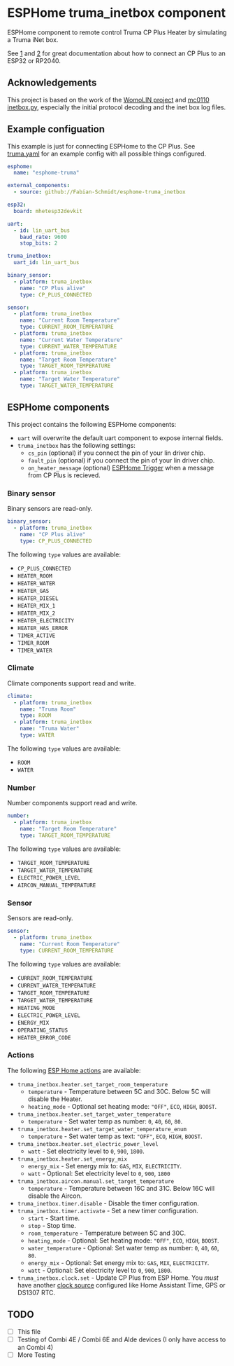 # ESPHome truma_inetbox component

ESPHome component to remote control Truma CP Plus Heater by simulating a Truma iNet box.

See [1](https://github.com/danielfett/inetbox.py) and [2](https://github.com/mc0110/inetbox2mqtt) for great documentation about how to connect an CP Plus to an ESP32 or RP2040.

## Acknowledgements

This project is based on the work of the [WomoLIN project](https://github.com/muccc/WomoLIN) and [mc0110 inetbox.py](https://github.com/danielfett/inetbox.py), especially the initial protocol decoding and the inet box log files.

## Example configuation

This example is just for connecting ESPHome to the CP Plus. See [truma.yaml](/truma.yaml) for an example config with all possible things configured.

```yaml
esphome:
  name: "esphome-truma"

external_components:
  - source: github://Fabian-Schmidt/esphome-truma_inetbox

esp32:
  board: mhetesp32devkit

uart:
  - id: lin_uart_bus
    baud_rate: 9600
    stop_bits: 2

truma_inetbox:
  uart_id: lin_uart_bus

binary_sensor:
  - platform: truma_inetbox
    name: "CP Plus alive"
    type: CP_PLUS_CONNECTED

sensor:
  - platform: truma_inetbox
    name: "Current Room Temperature"
    type: CURRENT_ROOM_TEMPERATURE
  - platform: truma_inetbox
    name: "Current Water Temperature"
    type: CURRENT_WATER_TEMPERATURE
  - platform: truma_inetbox
    name: "Target Room Temperature"
    type: TARGET_ROOM_TEMPERATURE
  - platform: truma_inetbox
    name: "Target Water Temperature"
    type: TARGET_WATER_TEMPERATURE
```

## ESPHome components

This project contains the following ESPHome components:

- `uart` will overwrite the default uart component to expose internal fields.
- `truma_inetbox` has the following settings:
  - `cs_pin` (optional) if you connect the pin of your lin driver chip.
  - `fault_pin` (optional) if you connect the pin of your lin driver chip.
  - `on_heater_message` (optional) [ESPHome Trigger](https://esphome.io/guides/automations.html) when a message from CP Plus is recieved.

### Binary sensor

Binary sensors are read-only.

```yaml
binary_sensor:
  - platform: truma_inetbox
    name: "CP Plus alive"
    type: CP_PLUS_CONNECTED
```

The following `type` values are available:

- `CP_PLUS_CONNECTED`
- `HEATER_ROOM`
- `HEATER_WATER`
- `HEATER_GAS`
- `HEATER_DIESEL`
- `HEATER_MIX_1`
- `HEATER_MIX_2`
- `HEATER_ELECTRICITY`
- `HEATER_HAS_ERROR`
- `TIMER_ACTIVE`
- `TIMER_ROOM`
- `TIMER_WATER`

### Climate

Climate components support read and write.

```yaml
climate:
  - platform: truma_inetbox
    name: "Truma Room"
    type: ROOM
  - platform: truma_inetbox
    name: "Truma Water"
    type: WATER
```

The following `type` values are available:

- `ROOM`
- `WATER`

### Number

Number components support read and write.

```yaml
number:
  - platform: truma_inetbox
    name: "Target Room Temperature"
    type: TARGET_ROOM_TEMPERATURE
```

The following `type` values are available:

- `TARGET_ROOM_TEMPERATURE`
- `TARGET_WATER_TEMPERATURE`
- `ELECTRIC_POWER_LEVEL`
- `AIRCON_MANUAL_TEMPERATURE`

### Sensor

Sensors are read-only.

```yaml
sensor:
  - platform: truma_inetbox
    name: "Current Room Temperature"
    type: CURRENT_ROOM_TEMPERATURE
```

The following `type` values are available:

- `CURRENT_ROOM_TEMPERATURE`
- `CURRENT_WATER_TEMPERATURE`
- `TARGET_ROOM_TEMPERATURE`
- `TARGET_WATER_TEMPERATURE`
- `HEATING_MODE`
- `ELECTRIC_POWER_LEVEL`
- `ENERGY_MIX`
- `OPERATING_STATUS`
- `HEATER_ERROR_CODE`

### Actions

The following [ESP Home actions](https://esphome.io/guides/automations.html#actions) are available:

- `truma_inetbox.heater.set_target_room_temperature`
  - `temperature` - Temperature between 5C and 30C. Below 5C will disable the Heater.
  - `heating_mode` - Optional set heating mode: `"OFF"`, `ECO`, `HIGH`, `BOOST`.
- `truma_inetbox.heater.set_target_water_temperature`
  - `temperature` - Set water temp as number: `0`, `40`, `60`, `80`.
- `truma_inetbox.heater.set_target_water_temperature_enum`
  - `temperature` - Set water temp as text: `"OFF"`, `ECO`, `HIGH`, `BOOST`.
- `truma_inetbox.heater.set_electric_power_level`
  - `watt` - Set electricity level to `0`, `900`, `1800`.
- `truma_inetbox.heater.set_energy_mix`
  - `energy_mix` - Set energy mix to: `GAS`, `MIX`, `ELECTRICITY`.
  - `watt` - Optional: Set electricity level to `0`, `900`, `1800`
- `truma_inetbox.aircon.manual.set_target_temperature`
  - `temperature` - Temperature between 16C and 31C. Below 16C will disable the Aircon.
- `truma_inetbox.timer.disable` - Disable the timer configuration.
- `truma_inetbox.timer.activate` - Set a new timer configuration.
  - `start` - Start time.
  - `stop` - Stop time.
  - `room_temperature` - Temperature between 5C and 30C.
  - `heating_mode` - Optional: Set heating mode: `"OFF"`, `ECO`, `HIGH`, `BOOST`.
  - `water_temperature` - Optional: Set water temp as number: `0`, `40`, `60`, `80`.
  - `energy_mix` - Optional: Set energy mix to: `GAS`, `MIX`, `ELECTRICITY`.
  - `watt` - Optional: Set electricity level to `0`, `900`, `1800`.
- `truma_inetbox.clock.set` - Update CP Plus from ESP Home. You *must* have another [clock source](https://esphome.io/#time-components) configured like Home Assistant Time, GPS or DS1307 RTC.

## TODO

- [ ] This file
- [ ] Testing of Combi 4E / Combi 6E and Alde devices (I only have access to an Combi 4)
- [ ] More Testing
